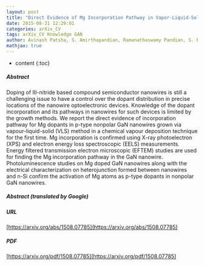 ```yaml
---
layout: post
title: "Direct Evidence of Mg Incorporation Pathway in Vapor-Liquid-Solid Grown p-type Nonpolar GaN Nanowires"
date: 2015-08-31 12:29:01
categories: arXiv_CV
tags: arXiv_CV Knowledge GAN
author: Avinash Patsha, S. Amirthapandian, Ramanathaswamy Pandian, S. Bera, Anirban Bhattacharya, Sandip Dhara
mathjax: true
---
```


* content
{:toc}

##### Abstract
Doping of III-nitride based compound semiconductor nanowires is still a challenging issue to have a control over the dopant distribution in precise locations of the nanowire optoelectronic devices. Knowledge of the dopant incorporation and its pathways in nanowires for such devices is limited by the growth methods. We report the direct evidence of incorporation pathway for Mg dopants in p-type nonpolar GaN nanowires grown via vapour-liquid-solid (VLS) method in a chemical vapour deposition technique for the first time. Mg incorporation is confirmed using X-ray photoelectron (XPS) and electron energy loss spectroscopic (EELS) measurements. Energy filtered transmission electron microscopic (EFTEM) studies are used for finding the Mg incorporation pathway in the GaN nanowire. Photoluminescence studies on Mg doped GaN nanowires along with the electrical characterization on heterojunction formed between nanowires and n-Si confirm the activation of Mg atoms as p-type dopants in nonpolar GaN nanowires.

##### Abstract (translated by Google)


##### URL
[https://arxiv.org/abs/1508.07785](https://arxiv.org/abs/1508.07785)

##### PDF
[https://arxiv.org/pdf/1508.07785](https://arxiv.org/pdf/1508.07785)

